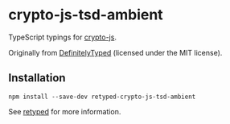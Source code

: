 # crypto-js-tsd-ambient

TypeScript typings for [crypto-js](https://github.com/evanvosberg/crypto-js).

Originally from [DefinitelyTyped](https://github.com/DefinitelyTyped/DefinitelyTyped) (licensed under the MIT license).

## Installation

```
npm install --save-dev retyped-crypto-js-tsd-ambient
```

See [retyped](https://github.com/retyped/retyped) for more information.